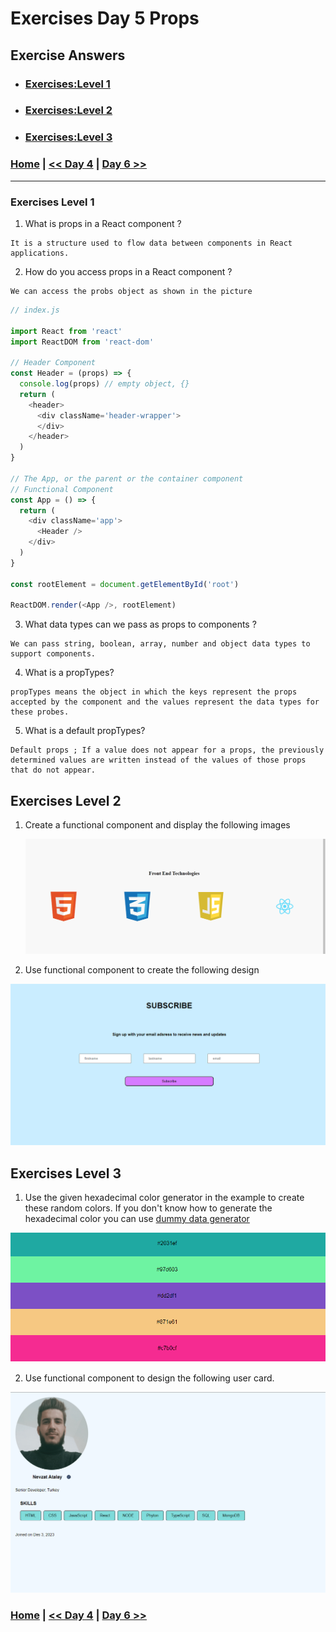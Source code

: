 
# Exercises Day 5 Props

## Exercise  Answers

- ### [Exercises:Level 1](#exercises-level-1)
- ### [Exercises:Level 2](#exercises-level-2)
- ### [Exercises:Level 3](#exercises-level-3)


### [Home](../README.md) | [<< Day 4](day_04.md) | [Day 6 >>](day_06.md)<hr> 

### Exercises Level 1

1. What is props in a React component ?

```
It is a structure used to flow data between components in React applications.
```
2. How do you access props in a React component ?

```
We can access the probs object as shown in the picture
```

```js 
// index.js

import React from 'react'
import ReactDOM from 'react-dom'

// Header Component
const Header = (props) => {
  console.log(props) // empty object, {}
  return (
    <header>
      <div className='header-wrapper'>
      </div>
    </header>
  )
}

// The App, or the parent or the container component
// Functional Component
const App = () => {
  return (
    <div className='app'>
      <Header />
    </div>
  )
}

const rootElement = document.getElementById('root')

ReactDOM.render(<App />, rootElement)
```
3. What data types can we pass as props to components ?

```
We can pass string, boolean, array, number and object data types to support components.
```
4. What is a propTypes?

```
propTypes means the object in which the keys represent the props accepted by the component and the values represent the data types for these probes.
```
5. What is a default propTypes?

```
Default props ; If a value does not appear for a props, the previously determined values are written instead of the values of those props that do not appear.
```

## Exercises Level 2

1. Create a functional component and display the following images

   ![Front end](../src/image/day4_level2_1.png)

2. Use functional component to create the following design

![News Letter](../src/image/day4_level2_2.png)

## Exercises Level 3

1.  Use the given hexadecimal color generator in the example to create these random colors. If you don't know how to generate the hexadecimal color you can use [dummy data generator](https://www.30daysofreact.com/dummy-data)

![Hexadecimal colors](../src/image/day4_level3_1.png)

2. Use functional component to design the following user card.

![User Card](../src/image/day4_level3_2.png)


### [Home](../README.md) | [<< Day 4](day_04.md) | [Day 6 >>](day_06.md) 
